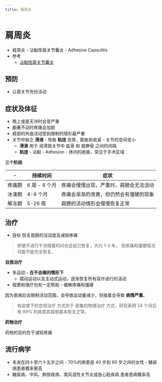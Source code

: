 ```yaml
---
title: 肩周炎
---
```


# 肩周炎

- 肩周炎 - 沾黏性肩关节囊炎 - Adhesive Capsulitis
- 参考
  - [沾黏性肩关节囊炎](https://zh.wikipedia.org/zh-cn/沾黏性肩關節囊炎)

## 预防

- 让肩关节充份活动

## 症状及体征

- 晚上或是天冷时会变严重
- 躺著不动时疼痛会加剧
- 肩部的外旋活动受到限制的情形最严重
- 关节中缺乏 **滑液** - 导致 **粘连** 变厚，膨胀和收紧 - 关节的空间变小
  - **滑液** 用于 润滑肩关节中 肱骨 和 肩胛骨 之间的间隔
  - **粘连** - 沾黏 - Adhesion - 体内的疤痕，常见于手术区域

**三个阶段**

| -      | 持续时间      | 症状                                   |
| ------ | ------------- | -------------------------------------- |
| 疼痛期 | 6 周 - 9 个月 | 疼痛会慢慢出现，严重时，肩膀会无法活动 |
| 冰涷期 | 4-9 个月      | 疼痛会渐渐的改善，但仍然会有僵硬的现象 |
| 解冻期 | 5-26 周       | 肩膀的活动情形会慢慢恢复正常           |

## 治疗

- 目标 恢复肩膀的活动度及减轻疼痛

> 即便不进行干涉随着时间也会自己恢复，大约 1-3 年。
> 但疼痛和僵硬情况可能不能完全恢复。

**自我治疗**

- 多运动 - **在不会痛的情形下**
  - 摆动运动以及主动式运动，逐渐恢复所有容许进行的活动
- 按摩和理疗也有一定帮助 - 缓解疼痛和僵硬

因为患病后会限制活动范围，会导致运动量减少，但接着会导致 **病情严重**。

> 有监督下的忽视治疗 方式优于 密集的物理治疗 方式，研究表明 24 个月后有 89% 的病患其肩部基本恢复正常。

**药物治疗**

药物的目的在于减轻疼痛

## 流行病学

- 多发在四十至六十五岁之间 - 70%的病患是 40 岁到 60 岁之间的女性 - 糖尿病患者概率更高
- 糖尿病、中风、肺部疾病、类风湿性关节炎或是心脏疾病 患者患病概率高

